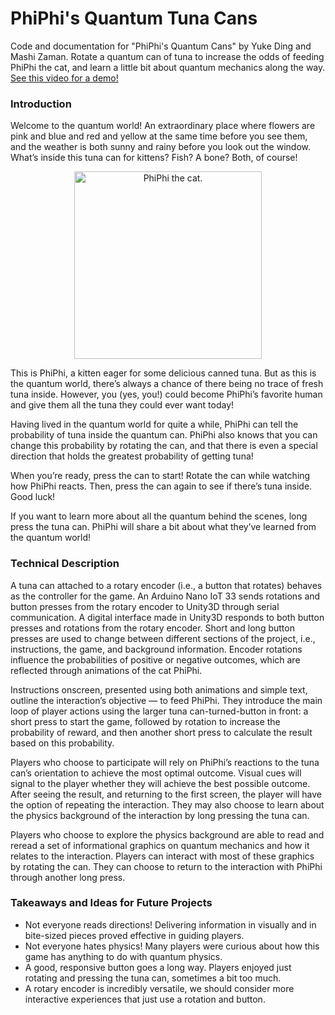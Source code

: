 # PhiPhi's Quantum Tuna Cans
Code and documentation for "PhiPhi's Quantum Cans" by Yuke Ding and Mashi Zaman. Rotate a quantum can of tuna to increase the odds of feeding PhiPhi the cat, and learn a little bit about quantum mechanics along the way. <a href="https://youtu.be/1R-yiKwHAGs">See this video for a demo!</a>

### Introduction

Welcome to the quantum world! An extraordinary place where flowers are pink and blue and red and yellow at the same time before you see them, and the weather is both sunny and rainy before you look out the window. What’s inside this tuna can for kittens? Fish? A bone? Both, of course! 
<p align="center">
<img src="https://user-images.githubusercontent.com/43973044/208785328-92c7f816-badf-490a-8dfa-683d1d978256.png" alt="PhiPhi the cat." width="300px">
</p>
This is PhiPhi, a kitten eager for some delicious canned tuna. But as this is the quantum world, there’s always a chance of there being no trace of fresh tuna inside. However, you (yes, you!) could become PhiPhi’s favorite human and give them all the tuna they could ever want today!  

Having lived in the quantum world for quite a while, PhiPhi can tell the probability of tuna inside the quantum can. PhiPhi also knows that you can change this probability by rotating the can, and that there is even a special direction that holds the greatest probability of getting tuna!  

When you’re ready, press the can to start! Rotate the can while watching how PhiPhi reacts. Then, press the can again to see if there’s tuna inside. Good luck!

If you want to learn more about all the quantum behind the scenes, long press the tuna can. PhiPhi will share a bit about what they’ve learned from the quantum world!

### Technical Description
A tuna can attached to a rotary encoder (i.e., a button that rotates) behaves as the controller for the game. An Arduino Nano IoT 33 sends rotations and button presses from the rotary encoder to Unity3D through serial communication. A digital interface made in Unity3D responds to both button presses and rotations from the rotary encoder. Short and long button presses are used to change between different sections of the project, i.e., instructions, the game, and background information. Encoder rotations influence the probabilities of positive or negative outcomes, which are reflected through animations of the cat PhiPhi. 

Instructions onscreen, presented using both animations and simple text, outline the interaction’s objective — to feed PhiPhi. They introduce the main loop of player actions using the larger tuna can-turned-button in front: a short press to start the game, followed by rotation to increase the probability of reward, and then another short press to calculate the result based on this probability.

Players who choose to participate will rely on PhiPhi’s reactions to the tuna can’s orientation to achieve the most optimal outcome. Visual cues will signal to the player whether they will achieve the best possible outcome. After seeing the result, and returning to the first screen, the player will have the option of repeating the interaction. They may also choose to learn about the physics background of the interaction by long pressing the tuna can.

Players who choose to explore the physics background are able to read and reread a set of informational graphics on quantum mechanics and how it relates to the interaction. Players can interact with most of these graphics by rotating the can. They can choose to return to the interaction with PhiPhi through another long press.

### Takeaways and Ideas for Future Projects
* Not everyone reads directions! Delivering information in visually and in bite-sized pieces proved effective in guiding players. 
* Not everyone hates physics! Many players were curious about how this game has anything to do with quantum physics.
* A good, responsive button goes a long way. Players enjoyed just rotating and pressing the tuna can, sometimes a bit too much.
* A rotary encoder is incredibly versatile, we should consider more interactive experiences that just use a rotation and button. 
